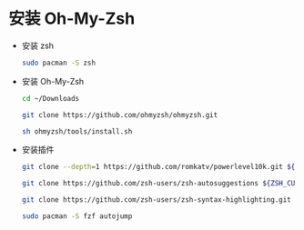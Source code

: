# 安装 Oh-My-Zsh

* 安装 zsh

  ``` sh
  sudo pacman -S zsh
  ```

* 安装 Oh-My-Zsh

  ``` sh
  cd ~/Downloads

  git clone https://github.com/ohmyzsh/ohmyzsh.git

  sh ohmyzsh/tools/install.sh
  ```

* 安装插件

  ``` sh
  git clone --depth=1 https://github.com/romkatv/powerlevel10k.git ${ZSH_CUSTOM:-$HOME/.oh-my-zsh/custom}/themes/powerlevel10k

  git clone https://github.com/zsh-users/zsh-autosuggestions ${ZSH_CUSTOM:-~/.oh-my-zsh/custom}/plugins/zsh-autosuggestions

  git clone https://github.com/zsh-users/zsh-syntax-highlighting.git ${ZSH_CUSTOM:-~/.oh-my-zsh/custom}/plugins/zsh-syntax-highlighting

  sudo pacman -S fzf autojump
  ```
